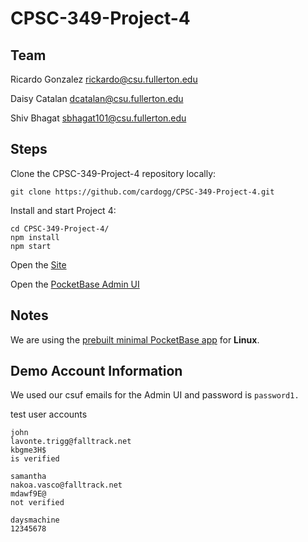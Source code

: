 # CPSC-349-Project-4

## Team 
Ricardo Gonzalez rickardo@csu.fullerton.edu

Daisy Catalan dcatalan@csu.fullerton.edu

Shiv Bhagat sbhagat101@csu.fullerton.edu
## Steps 

Clone the CPSC-349-Project-4 repository locally:

```shell-session
git clone https://github.com/cardogg/CPSC-349-Project-4.git
```

Install and start Project 4:

```shell-session
cd CPSC-349-Project-4/
npm install
npm start
```

Open the [Site][1]

Open the [PocketBase Admin UI][2]


## Notes

We are using the [prebuilt minimal PocketBase app][3] for **Linux**.   

[1]: http://localhost:3000/
[2]: http://127.0.0.1:8090/_/
[3]: https://pocketbase.io/docs/


## Demo Account Information 

We used our csuf emails for the Admin UI and password is `password1.`


test user accounts

```
john
lavonte.trigg@falltrack.net
kbgme3H$
is verified

samantha
nakoa.vasco@falltrack.net
mdawf9E@
not verified

daysmachine
12345678
```


